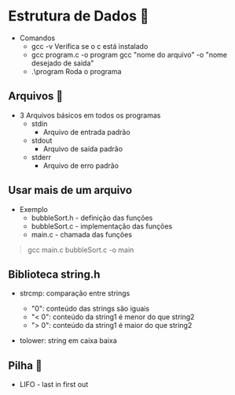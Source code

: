 # Estrutura de Dados :open_file_folder:

- Comandos
    - gcc -v 
        Verifica se o c está instalado
    - gcc program.c -o program
        gcc "nome do arquivo" -o "nome desejado de saida"
    - .\program
        Roda o programa

## Arquivos :scroll:

- 3 Arquivos básicos em todos os programas
    - stdin
        - Arquivo de entrada padrão
    - stdout
        - Arquivo de saída padrão
    - stderr
        - Arquivo de erro padrão

## Usar mais de um arquivo

- Exemplo
    - bubbleSort.h - definição das funções
    - bubbleSort.c - implementação das funções
    - main.c - chamada das funções

> gcc main.c bubbleSort.c -o main

## Biblioteca string.h
- strcmp: comparação entre strings
    -  "0": conteúdo das strings são iguais
    - "< 0": conteúdo da string1 é menor do que string2
    - "> 0": conteúdo da string1 é maior do que string2 

- tolower: string em caixa baixa

## Pilha :battery:
- LIFO - last in first out
